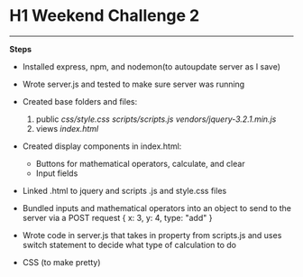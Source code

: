 # H1 Weekend Challenge 2

-------------------------------------------------------------------------------

**Steps**

- Installed express, npm, and nodemon(to autoupdate server as I save)

- Wrote server.js and tested to make sure server was running

- Created base folders and files:
  1. public
    *css/style.css*
    *scripts/scripts.js*
    *vendors/jquery-3.2.1.min.js*
  2. views
    *index.html*

- Created display components in index.html:
  + Buttons for mathematical operators, calculate, and clear
  + Input fields

- Linked .html to jquery and scripts .js and style.css files

- Bundled inputs and mathematical operators into an object to send to the server via a POST request
  {
     x: 3,
     y: 4,
     type: "add"
  }

- Wrote code in server.js that takes in property from scripts.js and uses switch statement to decide what type of calculation to do

- CSS (to make pretty)
